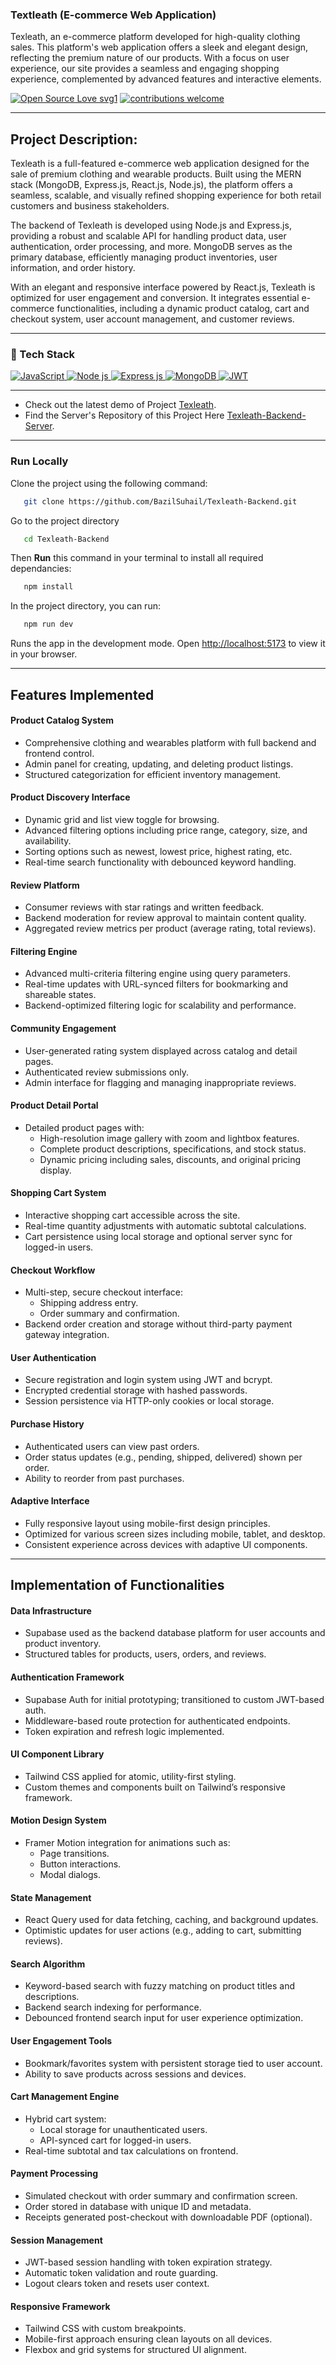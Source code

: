 ### Textleath (E-commerce Web Application)
Texleath, an e-commerce platform developed for high-quality clothing sales. This platform's web application offers a sleek and elegant design, reflecting the premium nature of our products. With a focus on user experience, our site provides a seamless and engaging shopping experience, complemented by advanced features and interactive elements.


[![Open Source Love svg1](https://badges.frapsoft.com/os/v1/open-source.svg?v=103)](#)
[![contributions welcome](https://img.shields.io/badge/contributions-welcome-brightgreen.svg?style=flat&label=Contributions&colorA=red&colorB=black	)](#)

---

## Project Description:

Texleath is a full-featured e-commerce web application designed for the sale of premium clothing and wearable products. Built using the MERN stack (MongoDB, Express.js, React.js, Node.js), the platform offers a seamless, scalable, and visually refined shopping experience for both retail customers and business stakeholders.

The backend of Texleath is developed using Node.js and Express.js, providing a robust and scalable API for handling product data, user authentication, order processing, and more. MongoDB serves as the primary database, efficiently managing product inventories, user information, and order history.


With an elegant and responsive interface powered by React.js, Texleath is optimized for user engagement and conversion. It integrates essential e-commerce functionalities, including a dynamic product catalog, cart and checkout system, user account management, and customer reviews. 

---

### 🤖 Tech Stack 
 <a href="#"> 
  <img alt="JavaScript" src="https://img.shields.io/badge/javascript%20-%23323330.svg?&style=for-the-badge&logo=javascript&logoColor=%23F7DF1E"/>  
<img alt="Node js" src="https://img.shields.io/badge/Node.js-%23339933.svg?&style=for-the-badge&logo=node.js&logoColor=white"/> 
<img alt="Express js" src="https://img.shields.io/badge/Express.js-%23000000.svg?&style=for-the-badge&logo=express&logoColor=white"/>   
<img alt="MongoDB" src ="https://img.shields.io/badge/MongoDB-%234ea94b.svg?&style=for-the-badge&logo=mongodb&logoColor=white"/> 
<img alt="JWT" src="https://img.shields.io/badge/JWT-000000.svg?&style=for-the-badge&logo=jsonwebtokens&logoColor=white"/>

 </a>


 ---
- Check out the latest demo of Project [Texleath](https://texleath.netlify.app/). 
- Find the Server's Repository of this Project Here [Texleath-Backend-Server](https://github.com/BazilSuhail/Texleath-Online-Marketplace). 

---


### Run Locally
Clone the project using the following command:
```bash
   git clone https://github.com/BazilSuhail/Texleath-Backend.git
```
Go to the project directory
```bash
   cd Texleath-Backend
```
Then **Run** this command in your terminal to install all required dependancies:
```bash
   npm install
```
In the project directory, you can run:
```bash
   npm run dev
``` 
Runs the app in the development mode.
Open [http://localhost:5173](http://localhost:5173) to view it in your browser.

---


## Features Implemented

#### Product Catalog System
- Comprehensive clothing and wearables platform with full backend and frontend control.
- Admin panel for creating, updating, and deleting product listings.
- Structured categorization for efficient inventory management.

#### Product Discovery Interface
- Dynamic grid and list view toggle for browsing.
- Advanced filtering options including price range, category, size, and availability.
- Sorting options such as newest, lowest price, highest rating, etc.
- Real-time search functionality with debounced keyword handling.

#### Review Platform
- Consumer reviews with star ratings and written feedback.
- Backend moderation for review approval to maintain content quality.
- Aggregated review metrics per product (average rating, total reviews).

#### Filtering Engine
- Advanced multi-criteria filtering engine using query parameters.
- Real-time updates with URL-synced filters for bookmarking and shareable states.
- Backend-optimized filtering logic for scalability and performance.

#### Community Engagement
- User-generated rating system displayed across catalog and detail pages.
- Authenticated review submissions only.
- Admin interface for flagging and managing inappropriate reviews.

#### Product Detail Portal
- Detailed product pages with:
  - High-resolution image gallery with zoom and lightbox features.
  - Complete product descriptions, specifications, and stock status.
  - Dynamic pricing including sales, discounts, and original pricing display.

#### Shopping Cart System
- Interactive shopping cart accessible across the site.
- Real-time quantity adjustments with automatic subtotal calculations.
- Cart persistence using local storage and optional server sync for logged-in users.

#### Checkout Workflow
- Multi-step, secure checkout interface:
  - Shipping address entry.
  - Order summary and confirmation.
- Backend order creation and storage without third-party payment gateway integration.

#### User Authentication
- Secure registration and login system using JWT and bcrypt.
- Encrypted credential storage with hashed passwords.
- Session persistence via HTTP-only cookies or local storage.

#### Purchase History
- Authenticated users can view past orders.
- Order status updates (e.g., pending, shipped, delivered) shown per order.
- Ability to reorder from past purchases.

#### Adaptive Interface
- Fully responsive layout using mobile-first design principles.
- Optimized for various screen sizes including mobile, tablet, and desktop.
- Consistent experience across devices with adaptive UI components.

---

## Implementation of Functionalities

#### Data Infrastructure
- Supabase used as the backend database platform for user accounts and product inventory.
- Structured tables for products, users, orders, and reviews.

#### Authentication Framework
- Supabase Auth for initial prototyping; transitioned to custom JWT-based auth.
- Middleware-based route protection for authenticated endpoints.
- Token expiration and refresh logic implemented.

#### UI Component Library
- Tailwind CSS applied for atomic, utility-first styling.
- Custom themes and components built on Tailwind’s responsive framework.

#### Motion Design System
- Framer Motion integration for animations such as:
  - Page transitions.
  - Button interactions.
  - Modal dialogs.

#### State Management
- React Query used for data fetching, caching, and background updates.
- Optimistic updates for user actions (e.g., adding to cart, submitting reviews).

#### Search Algorithm
- Keyword-based search with fuzzy matching on product titles and descriptions.
- Backend search indexing for performance.
- Debounced frontend search input for user experience optimization.

#### User Engagement Tools
- Bookmark/favorites system with persistent storage tied to user account.
- Ability to save products across sessions and devices.

#### Cart Management Engine
- Hybrid cart system:
  - Local storage for unauthenticated users.
  - API-synced cart for logged-in users.
- Real-time subtotal and tax calculations on frontend.

#### Payment Processing
- Simulated checkout with order summary and confirmation screen.
- Order stored in database with unique ID and metadata.
- Receipts generated post-checkout with downloadable PDF (optional).

#### Session Management
- JWT-based session handling with token expiration strategy.
- Automatic token validation and route guarding.
- Logout clears token and resets user context.

#### Responsive Framework
- Tailwind CSS with custom breakpoints.
- Mobile-first approach ensuring clean layouts on all devices.
- Flexbox and grid systems for structured UI alignment.

